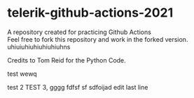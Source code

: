 # telerik-github-actions-2021
A repository created for practicing Github Actions  
Feel free to fork this repository and work in the forked version.
uhiuiuhiuhiuhiuhiuhns



Credits to Tom Reid for the Python Code.



test
wewq

test 2
TEST 3,
gggg
fdfsf
sf
sdfoijad
edit last line
